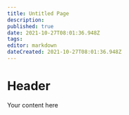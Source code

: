 ```yaml
---
title: Untitled Page
description: 
published: true
date: 2021-10-27T08:01:36.948Z
tags: 
editor: markdown
dateCreated: 2021-10-27T08:01:36.948Z
---
```


# Header
Your content here